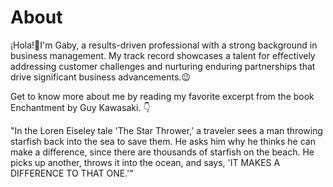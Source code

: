 # About

¡Hola!👋I'm Gaby, a results-driven professional with a strong background in business management. My track record showcases a talent for effectively addressing customer challenges and nurturing enduring partnerships that drive significant business advancements.😉

Get to know more about me by reading my favorite excerpt from the book Enchantment by Guy Kawasaki. 👇

"In the Loren Eiseley tale 'The Star Thrower,' a traveler sees a man throwing starfish back into the sea to save them. He asks him why he thinks he can make a difference, since there are thousands of starfish on the beach. He picks up another, throws it into the ocean, and says, 'IT MAKES A DIFFERENCE TO THAT ONE.'"
